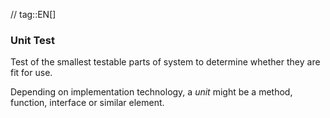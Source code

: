 // tag::EN[]
### Unit Test
Test of the smallest testable parts of system to determine whether they are fit for use.

Depending on implementation technology, a _unit_ might be a method, function, interface or similar element.

